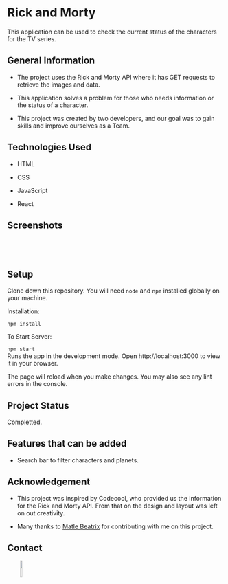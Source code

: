 <h1>Rick and Morty</h1>
<p>This application can be used to check the current status of the characters for the TV series.</p><h2>General Information</h2>
<ul>
<li>The project uses the Rick and Morty API where it has GET requests to retrieve the images and data.</li>
</ul><ul>
<li>This application solves a problem for those who needs information or the status of a character.</li>
</ul><ul>
<li>This project was created by two developers, and our goal was to gain skills and improve ourselves as a Team.</li>
</ul><h2>Technologies Used</h2>
<ul>
<li>HTML</li>
</ul><ul>
<li>CSS</li>
</ul><ul>
<li>JavaScript</li>
</ul><ul>
<li>React</li>
</ul><h2>Screenshots</h2>
<p><img src="https://i.postimg.cc/4yLdLRCR/Screen-Shot-2022-07-06-at-14-41-17.png" alt=""></p><p><img src="https://i.postimg.cc/W16RT63h/Screen-Shot-2022-07-06-at-14-40-57.png" alt=""></p><p><img src="https://i.postimg.cc/TPRzwLLQ/Screen-Shot-2022-07-06-at-14-41-04.png" alt=""></p><p><img src="https://i.postimg.cc/jjZGJxyT/Screen-Shot-2022-07-06-at-14-41-08.png" alt=""></p><h2>Setup</h2>
<p>Clone down this repository. You will need <code>node</code> and <code>npm</code> installed globally on your machine.</p>
<p>Installation:</p>
<p><code>npm install</code></p>
<p>To Start Server:</p>
<p><code>npm start</code><br>
Runs the app in the development mode.
Open http://localhost:3000 to view it in your browser.</p>
<p>The page will reload when you make changes.
You may also see any lint errors in the console.</p><h2>Project Status</h2>
<p>Completted.</p><h2>Features that can be added</h2>
<ul>
<li>Search bar to filter characters and planets.</li>
</ul><h2>Acknowledgement</h2>
<ul>
<li>This project was inspired by Codecool, who provided us the information for the Rick and Morty API. From that on the design and layout was left on out creativity.</li>
</ul><ul>
<li>Many thanks to <a href="https://github.com/MatleBeatrix">Matle Beatrix</a> for contributing with me on this project.</li>
</ul><h2>Contact</h2>
<p><span style="margin-right: 30px;"></span><a href="https://www.linkedin.com/in/nagyjon/"><img target="_blank" src="https://cdn.jsdelivr.net/gh/devicons/devicon/icons/linkedin/linkedin-original.svg" style="width: 10%;"></a></p>
